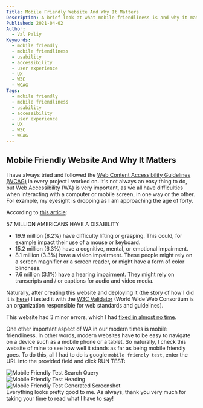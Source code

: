 ```yaml
---
Title: Mobile Friendly Website And Why It Matters
Description: A brief look at what mobile friendliness is and why it matters.
Published: 2021-04-02
Author:
  - Val Paliy
Keywords:
  - mobile friendly
  - mobile friendliness
  - usability
  - accessibility
  - user experience
  - UX
  - W3C
  - WCAG
Tags:
  - mobile friendly
  - mobile friendliness
  - usability
  - accessibility
  - user experience
  - UX
  - W3C
  - WCAG
---
```


## Mobile Friendly Website And Why It Matters

I have always tried and followed the [Web Content Accessibility Guidelines (WCAG)](https://www.w3.org/WAI/standards-guidelines/wcag/) in every project I worked on. It's not always an easy thing to do, but Web Accessibility (WA) is very important, as we all have difficulties when interacting with a computer or mobile screen, in one way or the other. For example, my eyesight is dropping as I am approaching the age of forty.

According to [this article](https://www.interactiveaccessibility.com/accessibility-statistics#:~:text=57%20Million%20Americans%20have%20a%20Disability&text=Consider%20impairments%20that%20impact%20accessibility,websites%2C%20applications%2C%20and%20documents.):

57 MILLION AMERICANS HAVE A DISABILITY

- 19.9 million (8.2%) have difficulty lifting or grasping. This could, for example impact their use of a mouse or keyboard.
- 15.2 million (6.3%) have a cognitive, mental, or emotional impairment.
- 8.1 million (3.3%) have a vision impairment. These people might rely on a screen magnifier or a screen reader, or might have a form of color blindness.
- 7.6 million (3.1%) have a hearing impairment. They might rely on transcripts and / or captions for audio and video media.

Naturally, after creating this website and deploying it (the story of how I did it is [here](https://valticus.pro/posts/how-to-deploy-on-netlify)) I tested it with the [W3C Validator](https://validator.w3.org/) (World Wide Web Consortium is an organization responsible for web standards and guidelines).

This website had 3 minor errors, which I had [fixed in almost no time](https://validator.w3.org/nu/?doc=https%3A%2F%2Fvalticus.pro%2F).

One other important aspect of WA in our modern times is mobile friendliness. In other words, modern websites have to be easy to navigate on a device such as a mobile phone or a tablet. So naturally, I check this website of mine to see how well it stands as far as being mobile friendly goes. To do this, all I had to do is google `mobile friendly test`, enter the URL into the provided field and click RUN TEST:

<div class="align_center" style="height:auto; max-width: 100%; border:none; display:block;">
<img src='/img/google-mobile-friendly-test0.png' loading='lazy' alt='Mobile Friendly Test Search Query' title='Mobile Friendly Test Search Query' class="align_center">
<br />
<img src='/img/google-mobile-friendly-test1.png' loading='lazy' alt='Mobile Friendly Test Heading' title='Mobile Friendly Test Heading' class="align_center">
<br />
<img src='/img/google-mobile-friendly-test2.png' loading='lazy' alt='Mobile Friendly Test Generated Screenshot' title='Mobile Friendly Test Generated Screenshot' class="align_center">
</div>
Everything looks pretty good to me. As always, thank you very much for taking your time to read what I have to say!
